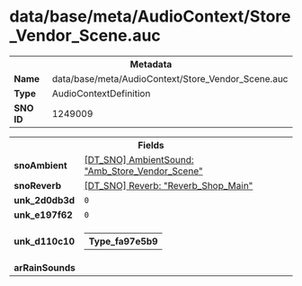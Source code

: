 <h1>data/base/meta/AudioContext/Store_Vendor_Scene.auc</h1><table><tr><th colspan="100%">Metadata</th></tr><tr><td><b>Name</b></td><td>data/base/meta/AudioContext/Store_Vendor_Scene.auc</td></tr><tr><td><b>Type</b></td><td>AudioContextDefinition</td></tr><tr><td><b>SNO ID</b></td><td>1249009</td></tr></table>

<table><tr><th colspan="100%">Fields</th></tr><tr><td><b>snoAmbient</b></td><td><a href="..\AmbientSound\Amb_Store_Vendor_Scene.ams.md">[DT_SNO] AmbientSound: "Amb_Store_Vendor_Scene"</a></td></tr><tr><td><b>snoReverb</b></td><td><a href="..\Reverb\Reverb_Shop_Main.rev.md">[DT_SNO] Reverb: "Reverb_Shop_Main"</a></td></tr><tr><td><b>unk_2d0db3d</b></td><td><code>0</code></td></tr><tr><td><b>unk_e197f62</b></td><td><code>0</code></td></tr><tr><td><b>unk_d110c10</b></td><td><table><tr><th colspan="100%">Type_fa97e5b9</th></tr></table>

</td></tr><tr><td><b>arRainSounds</b></td><td></td></tr></table>

